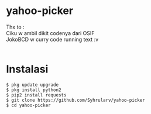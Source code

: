 # yahoo-picker
Thx to : <br>
Ciku w ambil dikit codenya dari OSIF<br>
JokoBCD w curry code running text :v<br>
<br>
# Instalasi
```
$ pkg update upgrade
$ pkg install python2
$ pip2 install requests
$ git clone https://github.com/Syhrularv/yahoo-picker
$ cd yahoo-picker
